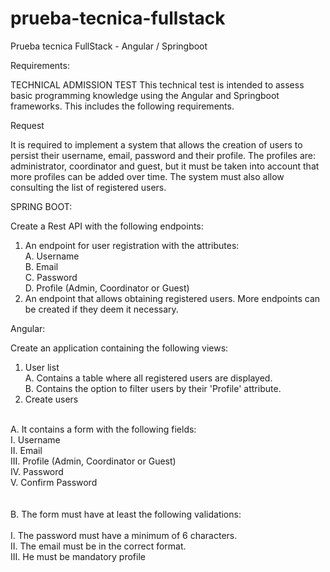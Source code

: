# prueba-tecnica-fullstack
Prueba tecnica FullStack - Angular / Springboot 

Requirements:

TECHNICAL ADMISSION TEST
This technical test is intended to assess basic programming knowledge using the Angular and Springboot frameworks. This includes the following requirements.

Request

It is required to implement a system that allows the creation of users to persist their username, email, password and their profile. The profiles are: administrator, coordinator and guest, but it must be taken into account that more profiles can be added over time. The system must also allow consulting the list of registered users.

SPRING BOOT:

Create a Rest API with the following endpoints:<br>
  1. An endpoint for user registration with the attributes:<br>
      A. Username<br>
      B. Email<br>
      C. Password<br>
      D. Profile (Admin, Coordinator or Guest)<br>
2. An endpoint that allows obtaining registered users. More endpoints can be created if they deem it necessary.<br>


Angular:

Create an application containing the following views:<br>
1. User list<br>
    A. Contains a table where all registered users are displayed.<br>
    B. Contains the option to filter users by their 'Profile' attribute.<br>
2. Create users<br>
<br>
  A. It contains a form with the following fields:<br>
      I. Username<br>
      II. Email<br>
      III. Profile (Admin, Coordinator or Guest)<br>
      IV. Password<br>
      V. Confirm Password<br>
<br><br>
  B. The form must have at least the following validations:<br><br>
      I. The password must have a minimum of 6 characters.<br>
      II. The email must be in the correct format.<br>
      III. He must be mandatory profile<br>
